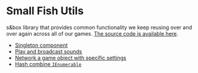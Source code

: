 # Small Fish Utils

s&box library that provides common functionality we keep reusing over and over again across all of our games. [The source code is available here](https://github.com/Small-Fish-Dev/small-fish-utils/tree/main/Libraries/SmallFishUtils/Code).

- [Singleton component](https://github.com/Small-Fish-Dev/small-fish-utils/blob/main/Libraries/SmallFishUtils/Code/Components/Singleton.cs)
- [Play and broadcast sounds](https://github.com/Small-Fish-Dev/small-fish-utils/blob/main/Libraries/SmallFishUtils/Code/Extensions/GameObjectExtensions.cs)
- [Network a game object with specific settings](https://github.com/Small-Fish-Dev/small-fish-utils/blob/main/Libraries/SmallFishUtils/Code/Extensions/GameObjectExtensions.cs)
- [Hash combine `IEnumerable`](https://github.com/Small-Fish-Dev/small-fish-utils/blob/main/Libraries/SmallFishUtils/Code/Extensions/EnumerableExtensions.cs)
